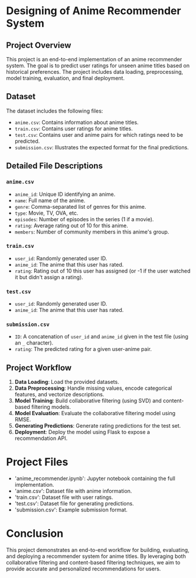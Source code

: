# Designing of Anime Recommender System

## Project Overview
This project is an end-to-end implementation of an anime recommender system. The goal is to predict user ratings for unseen anime titles based on historical preferences. The project includes data loading, preprocessing, model training, evaluation, and final deployment.

## Dataset
The dataset includes the following files:
- `anime.csv`: Contains information about anime titles.
- `train.csv`: Contains user ratings for anime titles.
- `test.csv`: Contains user and anime pairs for which ratings need to be predicted.
- `submission.csv`: Illustrates the expected format for the final predictions.

## Detailed File Descriptions
### `anime.csv`
- `anime_id`: Unique ID identifying an anime.
- `name`: Full name of the anime.
- `genre`: Comma-separated list of genres for this anime.
- `type`: Movie, TV, OVA, etc.
- `episodes`: Number of episodes in the series (1 if a movie).
- `rating`: Average rating out of 10 for this anime.
- `members`: Number of community members in this anime's group.

### `train.csv`
- `user_id`: Randomly generated user ID.
- `anime_id`: The anime that this user has rated.
- `rating`: Rating out of 10 this user has assigned (or -1 if the user watched it but didn't assign a rating).

### `test.csv`
- `user_id`: Randomly generated user ID.
- `anime_id`: The anime that this user has rated.

### `submission.csv`
- `ID`: A concatenation of `user_id` and `anime_id` given in the test file (using an `_` character).
- `rating`: The predicted rating for a given user-anime pair.

## Project Workflow
1. **Data Loading**: Load the provided datasets.
2. **Data Preprocessing**: Handle missing values, encode categorical features, and vectorize descriptions.
3. **Model Training**: Build collaborative filtering (using SVD) and content-based filtering models.
4. **Model Evaluation**: Evaluate the collaborative filtering model using RMSE.
5. **Generating Predictions**: Generate rating predictions for the test set.
6. **Deployment**: Deploy the model using Flask to expose a recommendation API.
# Project Files
- 'anime_recommender.ipynb': Jupyter notebook containing the full implementation.
- 'anime.csv': Dataset file with anime information.
- 'train.csv': Dataset file with user ratings.
- 'test.csv': Dataset file for generating predictions.
- 'submission.csv': Example submission format.
# Conclusion
This project demonstrates an end-to-end workflow for building, evaluating, and deploying a recommender system for anime titles. By leveraging both collaborative filtering and content-based filtering techniques, we aim to provide accurate and personalized recommendations for users.



